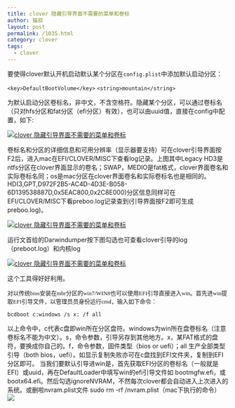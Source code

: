 ```yaml
---
title: clover 隐藏引导界面不需要的菜单和卷标
author: 猫叔
layout: post
permalink: /1035.html
category: clover
tags:
  - clover
---
```


要使得clover默认开机启动默认某个分区在`config.plist`中添加默认启动分区：

`<key>DefaultBootVolume</key>`
`<string>mountain</string>`


为默认启动分区卷标名，非中文，不含空格符。隐藏某个分区，可以通过卷标名（只对hfs分区和fat分区（efi分区）有效），也可以由uuid值，直接在config中配置，如下:

<a href="http://cache.maoshu.cc//wp-content/uploads/sinapicv2-backup/1035-ww1-bmiddle-a316108djw1enw9ozi11ij20go0eigo4.jpg" target="_blank"><img src="http://cache.maoshu.cc//wp-content/uploads/sinapicv2-backup/1035-ww1-large-a316108djw1enw9ozi11ij20go0eigo4.jpg" alt="clover 隐藏引导界面不需要的菜单和卷标" /></a>

卷标名和分区的详细信息和可用分辨率（显示器要支持）可在clover引导界面按F2后，进入mac在EFI/CLOVER/MISC下查看log记录。上图其中Legacy HD3是ntfs分区在clover界面显示的卷名；SWAP，MEDIO是fat格式，clover界面卷名和实际卷标名同；os是mac分区在clover界面卷名和实际卷标名也是相同的。HD(3,GPT,D972F2B5-AC4D-4D3E-B058-6D139538887D,0x5EAC800,0x2C8E000)分区信息同样可在EFI/CLOVER/MISC下看preboo.log记录查到(引导界面按F2即可生成preboo.log)。


<a href="http://cache.maoshu.cc//wp-content/uploads/sinapicv2-backup/1035-ww2-bmiddle-a316108djw1enw9ruht6kj20go0a0786.jpg" target="_blank"><img src="http://cache.maoshu.cc//wp-content/uploads/sinapicv2-backup/1035-ww2-large-a316108djw1enw9ruht6kj20go0a0786.jpg" alt="clover 隐藏引导界面不需要的菜单和卷标" /></a>

运行文首给的Darwindumper按下图勾选也可查看clover引导的log（preboot.log）和内核log


<a href="http://cache.maoshu.cc//wp-content/uploads/sinapicv2-backup/1035-ww2-bmiddle-a316108djw1enw9sm2hucj20g40cctbn.jpg" target="_blank"><img src="http://cache.maoshu.cc//wp-content/uploads/sinapicv2-backup/1035-ww2-large-a316108djw1enw9sm2hucj20g40cctbn.jpg" alt="clover 隐藏引导界面不需要的菜单和卷标" /></a>

这个工具得好好利用。


<p style="margin: 0px; font-size: 13px; font-family: 'Heiti SC Light';">
  对以传统<span style="font-family: 'Lucida Grande';">bios</span>安装在<span style="font-family: 'Lucida Grande';">mbr</span>分区的<span style="font-family: 'Lucida Grande';">win7/WIN8</span>也可以使用<span style="font-family: 'Lucida Grande';">EFI</span>引导直接进入<span style="font-family: 'Lucida Grande';">win</span>。首先进<span style="font-family: 'Lucida Grande';">win</span>提取<span style="font-family: 'Lucida Grande';">EFI</span>引导文件，以管理员员身份运行<span style="font-family: 'Lucida Grande';">cmd</span>，输入如下命令：
</p>

```
bcdboot c:windows /s x: /f all
```
以上命令中，c代表c盘即win所在分区盘符。windows为win所在盘卷标名（注意卷标名不能为中文）。s，命令参数，引导另存到其他地方。x，某FAT格式的盘符，要换成你自己的。f，命令参数，固件类型（bios or uefi）；all 生产全部类型引导（both bios，uefi）。如显示复制失败亦可在c盘找到EFI文件夹，复制到EFI分区即可。
当我们要默认引导进win是，首先获取EFI分区的卷标名（一般就是EFI）或uuid，再在DefaultLoader中填写win的efi引导文件如
bootmgfw.efi，或bootx64.efi。然后勾选ignoreNVRAM，不然每次clover都会自动进入上次进入的系统。或删啦nvram.plist文件
sudo rm -rf /nvram.plist（mac下执行的命令）
![](http://cache.maoshu.cc/wp-content/uploads/sinapicv2-backup/1035-ww3-bmiddle-a316108djw1enw9t6wuqjj20fc06z75n.jpg)


